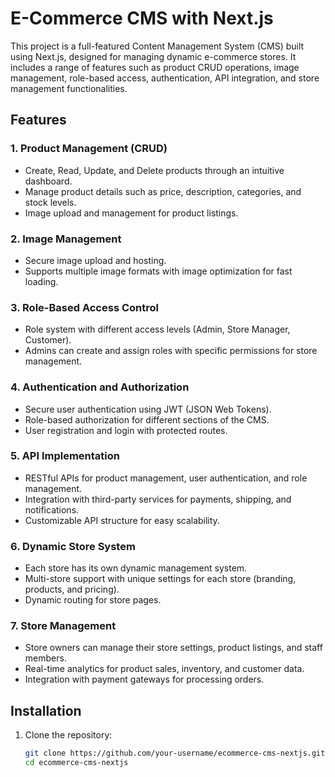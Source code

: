 # E-Commerce CMS with Next.js

This project is a full-featured Content Management System (CMS) built using Next.js, designed for managing dynamic e-commerce stores. It includes a range of features such as product CRUD operations, image management, role-based access, authentication, API integration, and store management functionalities.

## Features

### 1. **Product Management (CRUD)**
   - Create, Read, Update, and Delete products through an intuitive dashboard.
   - Manage product details such as price, description, categories, and stock levels.
   - Image upload and management for product listings.

### 2. **Image Management**
   - Secure image upload and hosting.
   - Supports multiple image formats with image optimization for fast loading.

### 3. **Role-Based Access Control**
   - Role system with different access levels (Admin, Store Manager, Customer).
   - Admins can create and assign roles with specific permissions for store management.

### 4. **Authentication and Authorization**
   - Secure user authentication using JWT (JSON Web Tokens).
   - Role-based authorization for different sections of the CMS.
   - User registration and login with protected routes.

### 5. **API Implementation**
   - RESTful APIs for product management, user authentication, and role management.
   - Integration with third-party services for payments, shipping, and notifications.
   - Customizable API structure for easy scalability.

### 6. **Dynamic Store System**
   - Each store has its own dynamic management system.
   - Multi-store support with unique settings for each store (branding, products, and pricing).
   - Dynamic routing for store pages.

### 7. **Store Management**
   - Store owners can manage their store settings, product listings, and staff members.
   - Real-time analytics for product sales, inventory, and customer data.
   - Integration with payment gateways for processing orders.

## Installation

1. Clone the repository:

   ```bash
   git clone https://github.com/your-username/ecommerce-cms-nextjs.git
   cd ecommerce-cms-nextjs
